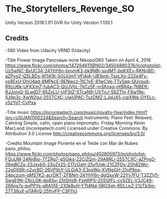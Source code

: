 # The_Storytellers_Revenge_SO

Unity Version 2018.1.1f1
GVR for Unity Version 1.130.1

## Credits
-360 Video 
from Udacity VRND (Udacity)

-Title Flower Image
Рапсовые поля
Nikopol360
Taken on April 4, 2016
https://www.flickr.com/photos/147264611@N02/34504880376/in/photolist-Uz5wNC-BxUC34-24YhY6n-bnvmK3-bk9NBj-sodMT-bpKXEv-RKNnBD-aZPvg2-QSLBDs-W1iK9j-SGUUm1-VFiAjA-UB1bnb-TxoLXo-222e4Fy-vs8ExU-DhU4ad-8MPkcE-RENwcz-TtC1vE-81wCVe-TTySaq-QUvsud-R9zU6k-UFKXm7-fubAC3-QUJVhL-7kCz5F-mSKnxg-nfBR4a-76BEft-RJJomQ-5LwtD7-85ZxLU-UjFStZ-STcaN9-U1rTnJ-S6ZThj-F9w19e-5J9p3c-XwW2gJ-255TCXC-UwUPAC-TszDMZ-LJqU45-cgjXWq-DYELc-vSzYoT-Cvffxa


-Title music 
https://incompetech.com/music/royalty-free/index.html?isrc=USUAN1100224&Search=Search
Instruments: Piano
Feel: Relaxed, Calming
Simple, calm, open piano impromptu.
Friday Morning Kevin MacLeod (incompetech.com)
Licensed under Creative Commons: By Attribution 3.0 License
http://creativecommons.org/licenses/by/3.0/


-Credits Mountain Image
Ponente en el Teide con Mar de Nubes
pano_philou
https://www.flickr.com/photos/pano_philou/450805973/in/photolist-FQuUM-24RnBio-7TZRg7-q5Gjks-22CiZQm-29A8RLj-255TCXC-aZPvg2-26wBCZs-23JxybS-23oZx25-21TcGsH-25yfUqk-21CZFDs-25h82Wo-22gDX8R-n2vcBD-26VP9cY-ULGiA3-E3nsWq-XVNgGH-21oP9sq-24pczum-qMS7K2-acrDKT-ZFBNrt-24YhY6n-dgQsxW-22Yv7FU-T3ZZV5-SwgE9N-ZRcLGK-dqjEby-25tSHzB-FzeWPS-25SQfFL-cvSZEL-V3JC49-266ns7s-qyPPYs-qRA1XE-233kBuH-YTt4Nd-5RG3qh-6DLLpZ-21zTb3m-27T36uX-qTARrQ-25frvFP-CSFfVJ
